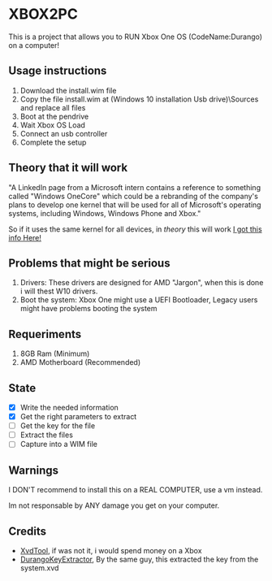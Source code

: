 # XBOX2PC

This is a project that allows you to RUN Xbox One OS (CodeName:Durango) on a computer!

## Usage instructions
1. Download the install.wim file
2. Copy the file install.wim at (Windows 10 installation Usb drive)\Sources and replace all files
3. Boot at the pendrive
4. Wait Xbox OS Load
5. Connect an usb controller
6. Complete the setup

## Theory that it will work
"A LinkedIn page from a Microsoft intern contains a reference to something called "Windows OneCore" which could be a rebranding of the company's plans to develop one kernel that will be used for all of Microsoft's operating systems, including Windows, Windows Phone and Xbox."

So if it uses the same kernel for all devices, in _*theory*_ this will work
[I got this info Here!](https://www.windowscentral.com/windows-onecore-shows-some-microsoft-linkedin-pages#:~:text=A%20LinkedIn%20page%20from%20a%20Microsoft%20intern%20contains,operating%20systems%2C%20including%20Windows%2C%20Windows%20Phone%20and%20Xbox.)

## Problems that might be serious
1. Drivers: These drivers are designed for AMD "Jargon", when this is done i will thest W10 drivers.
2. Boot the system: Xbox One might use a UEFI Bootloader, Legacy users might have problems booting the system

## Requeriments
1. 8GB Ram (Minimum)
2. AMD Motherboard (Recommended)

## State
- [X] Write the needed information
- [X] Get the right parameters to extract
- [ ] Get the key for the file
- [ ] Extract the files
- [ ] Capture into a WIM file

## Warnings
I DON'T recommend to install this on a REAL COMPUTER, use a vm instead.

Im not responsable by ANY damage you get on your computer.

## Credits
* [XvdTool](https://github.com/emoose/xvdtool), if was not it, i would spend money on a Xbox
* [DurangoKeyExtractor](https://github.com/emoose/xvdtool/tree/master/DurangoKeyExtractor), By the same guy, this extracted the key from the system.xvd
